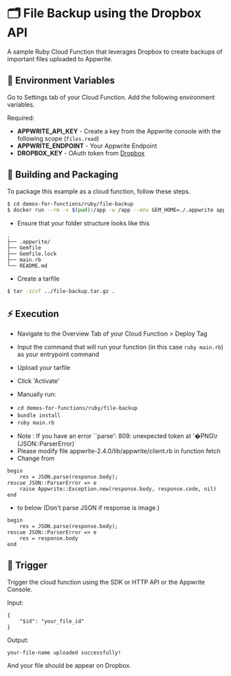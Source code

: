 # 🗂 File Backup using the Dropbox API
A sample Ruby Cloud Function that leverages Dropbox to create backups of important files uploaded to Appwrite.

## 📝 Environment Variables
Go to Settings tab of your Cloud Function. Add the following environment variables.

Required:
* **APPWRITE_API_KEY** - Create a key from the Appwrite console with the following scope (`files.read`)
* **APPWRITE_ENDPOINT** - Your Appwrite Endpoint
* **DROPBOX_KEY** - OAuth token from [Dropbox](https://blogs.dropbox.com/developers/2014/05/generate-an-access-token-for-your-own-account) 

## 🚀 Building and Packaging
To package this example as a cloud function, follow these steps.

```bash
$ cd demos-for-functions/ruby/file-backup
$ docker run --rm -v $(pwd):/app -w /app --env GEM_HOME=./.appwrite appwrite/env-ruby-3.0:1.0.0 bundle install
```
* Ensure that your folder structure looks like this
```
.
├── .appwrite/
├── Gemfile
├── Gemfile.lock
├── main.rb
└── README.md
```

* Create a tarfile

```bash
$ tar -zcvf ../file-backup.tar.gz .
```

## ⚡ Execution
* Navigate to the Overview Tab of your Cloud Function > Deploy Tag
* Input the command that will run your function (in this case `ruby main.rb`) as your entrypoint command
* Upload your tarfile
* Click 'Activate'

* Manually run:
- `cd demos-for-functions/ruby/file-backup`
- `bundle install`
- `ruby main.rb`
* Note : If you have an error ``parse': 809: unexpected token at '�PNG\r (JSON::ParserError)`
* Please modify file appwrite-2.4.0/lib/appwrite/client.rb in function fetch
* Change from
```
begin
	res = JSON.parse(response.body);
rescue JSON::ParserError => e
	raise Appwrite::Exception.new(response.body, response.code, nil)
end
```
* to below (Don't parse JSON if response is image.)
```
begin
	res = JSON.parse(response.body);
rescue JSON::ParserError => e
	res = response.body
end
```

## 🎯 Trigger
Trigger the cloud function using the SDK or HTTP API or the Appwrite Console.

Input:
```
{
	"$id": "your_file_id"
}
```

Output:
```
your-file-name uploaded successfully!
```
And your file should be appear on Dropbox.